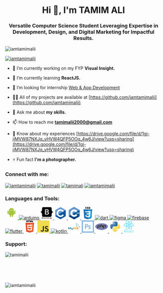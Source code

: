 <h1 align="center">Hi 👋, I'm TAMIM ALI</h1>
<h3 align="center">Versatile Computer Science Student Leveraging Expertise in Development, Design, and Digital Marketing for Impactful Results.</h3>

<p align="left"> <img src="https://komarev.com/ghpvc/?username=iamtamimalii&label=Profile%20views&color=0e75b6&style=flat" alt="iamtamimalii" /> </p>

<p align="left"> <a href="https://twitter.com/iamtamimalii" target="blank"><img src="https://img.shields.io/twitter/follow/iamtamimalii?logo=twitter&style=for-the-badge" alt="iamtamimalii" /></a> </p>

- 🔭 I’m currently working on my FYP **Visual Insight.**

- 🌱 I’m currently learning **ReactJS.**

- 🤝 I’m looking for internship [Web & App Development](https://linktr.ee/iamtamimalii)

- 👨‍💻 All of my projects are available at [https://github.com/iamtamimalii](https://github.com/iamtamimalii)

- 💬 Ask me about **my skills.**

- 📫 How to reach me **tamimalii2000@gmail.com**

- 📄 Know about my experiences [https://drive.google.com/file/d/1gj-jiMVW87NXJq_yHVW4QFP5OOq_4w6J/view?usp=sharing](https://drive.google.com/file/d/1gj-jiMVW87NXJq_yHVW4QFP5OOq_4w6J/view?usp=sharing)

- ⚡ Fun fact **I'm a photographer.**

<h3 align="left">Connect with me:</h3>
<p align="left">
<a href="https://twitter.com/iamtamimalii" target="blank"><img align="center" src="https://raw.githubusercontent.com/rahuldkjain/github-profile-readme-generator/master/src/images/icons/Social/twitter.svg" alt="iamtamimalii" height="30" width="40" /></a>
<a href="https://linkedin.com/in/tamimalii" target="blank"><img align="center" src="https://raw.githubusercontent.com/rahuldkjain/github-profile-readme-generator/master/src/images/icons/Social/linked-in-alt.svg" alt="tamimalii" height="30" width="40" /></a>
<a href="https://fb.com/tamimali" target="blank"><img align="center" src="https://raw.githubusercontent.com/rahuldkjain/github-profile-readme-generator/master/src/images/icons/Social/facebook.svg" alt="tamimali" height="30" width="40" /></a>
<a href="https://instagram.com/iamtamimalii" target="blank"><img align="center" src="https://raw.githubusercontent.com/rahuldkjain/github-profile-readme-generator/master/src/images/icons/Social/instagram.svg" alt="iamtamimalii" height="30" width="40" /></a>
</p>

<h3 align="left">Languages and Tools:</h3>
<p align="left"> <a href="https://developer.android.com" target="_blank" rel="noreferrer"> <img src="https://raw.githubusercontent.com/devicons/devicon/master/icons/android/android-original-wordmark.svg" alt="android" width="40" height="40"/> </a> <a href="https://www.arduino.cc/" target="_blank" rel="noreferrer"> <img src="https://cdn.worldvectorlogo.com/logos/arduino-1.svg" alt="arduino" width="40" height="40"/> </a> <a href="https://getbootstrap.com" target="_blank" rel="noreferrer"> <img src="https://raw.githubusercontent.com/devicons/devicon/master/icons/bootstrap/bootstrap-plain-wordmark.svg" alt="bootstrap" width="40" height="40"/> </a> <a href="https://www.cprogramming.com/" target="_blank" rel="noreferrer"> <img src="https://raw.githubusercontent.com/devicons/devicon/master/icons/c/c-original.svg" alt="c" width="40" height="40"/> </a> <a href="https://www.w3schools.com/cpp/" target="_blank" rel="noreferrer"> <img src="https://raw.githubusercontent.com/devicons/devicon/master/icons/cplusplus/cplusplus-original.svg" alt="cplusplus" width="40" height="40"/> </a> <a href="https://www.w3schools.com/css/" target="_blank" rel="noreferrer"> <img src="https://raw.githubusercontent.com/devicons/devicon/master/icons/css3/css3-original-wordmark.svg" alt="css3" width="40" height="40"/> </a> <a href="https://dart.dev" target="_blank" rel="noreferrer"> <img src="https://www.vectorlogo.zone/logos/dartlang/dartlang-icon.svg" alt="dart" width="40" height="40"/> </a> <a href="https://www.figma.com/" target="_blank" rel="noreferrer"> <img src="https://www.vectorlogo.zone/logos/figma/figma-icon.svg" alt="figma" width="40" height="40"/> </a> <a href="https://firebase.google.com/" target="_blank" rel="noreferrer"> <img src="https://www.vectorlogo.zone/logos/firebase/firebase-icon.svg" alt="firebase" width="40" height="40"/> </a> <a href="https://flutter.dev" target="_blank" rel="noreferrer"> <img src="https://www.vectorlogo.zone/logos/flutterio/flutterio-icon.svg" alt="flutter" width="40" height="40"/> </a> <a href="https://www.w3.org/html/" target="_blank" rel="noreferrer"> <img src="https://raw.githubusercontent.com/devicons/devicon/master/icons/html5/html5-original-wordmark.svg" alt="html5" width="40" height="40"/> </a> <a href="https://developer.mozilla.org/en-US/docs/Web/JavaScript" target="_blank" rel="noreferrer"> <img src="https://raw.githubusercontent.com/devicons/devicon/master/icons/javascript/javascript-original.svg" alt="javascript" width="40" height="40"/> </a> <a href="https://kotlinlang.org" target="_blank" rel="noreferrer"> <img src="https://www.vectorlogo.zone/logos/kotlinlang/kotlinlang-icon.svg" alt="kotlin" width="40" height="40"/> </a> <a href="https://www.mysql.com/" target="_blank" rel="noreferrer"> <img src="https://raw.githubusercontent.com/devicons/devicon/master/icons/mysql/mysql-original-wordmark.svg" alt="mysql" width="40" height="40"/> </a> <a href="https://www.photoshop.com/en" target="_blank" rel="noreferrer"> <img src="https://raw.githubusercontent.com/devicons/devicon/master/icons/photoshop/photoshop-line.svg" alt="photoshop" width="40" height="40"/> </a> <a href="https://www.php.net" target="_blank" rel="noreferrer"> <img src="https://raw.githubusercontent.com/devicons/devicon/master/icons/php/php-original.svg" alt="php" width="40" height="40"/> </a> <a href="https://www.python.org" target="_blank" rel="noreferrer"> <img src="https://raw.githubusercontent.com/devicons/devicon/master/icons/python/python-original.svg" alt="python" width="40" height="40"/> </a> <a href="https://reactjs.org/" target="_blank" rel="noreferrer"> <img src="https://raw.githubusercontent.com/devicons/devicon/master/icons/react/react-original-wordmark.svg" alt="react" width="40" height="40"/> </a> </p>

<h3 align="left">Support:</h3>
<p><a href="https://www.buymeacoffee.com/tamimalii"> <img align="left" src="https://cdn.buymeacoffee.com/buttons/v2/default-yellow.png" height="50" width="210" alt="tamimalii" /></a></p><br><br>

<br><br>

<p><img align="center" src="https://github-readme-stats.vercel.app/api/top-langs?username=iamtamimalii&show_icons=true&locale=en&layout=compact" alt="iamtamimalii" /></p>
